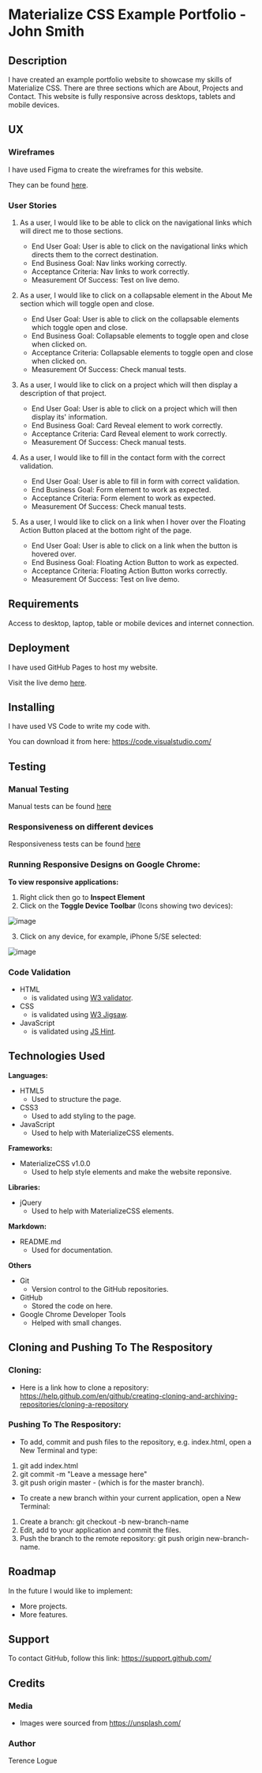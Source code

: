 # Materialize CSS Example Portfolio - John Smith

## Description

I have created an example portfolio website to showcase my skills of Materialize CSS. There are three sections which are About, Projects and Contact. This website is fully responsive across desktops, tablets and mobile devices.

## UX

### Wireframes

I have used Figma to create the wireframes for this website.

They can be found [here](https://github.com/terencecistudent/materialize-css-portfolio-example/blob/main/wireframes/MaterializeCSS_Portfolio_Example.pdf).

### User Stories

1. As a user, I would like to be able to click on the navigational links which will direct me to those sections.

   - End User Goal: User is able to click on the navigational links which directs them to the correct destination.
   - End Business Goal: Nav links working correctly.
   - Acceptance Criteria: Nav links to work correctly.
   - Measurement Of Success: Test on live demo.

2. As a user, I would like to click on a collapsable element in the About Me section which will toggle open and close.

   - End User Goal: User is able to click on the collapsable elements which toggle open and close.
   - End Business Goal: Collapsable elements to toggle open and close when clicked on.
   - Acceptance Criteria: Collapsable elements to toggle open and close when clicked on.
   - Measurement Of Success: Check manual tests.

3. As a user, I would like to click on a project which will then display a description of that project.

   - End User Goal: User is able to click on a project which will then display its' information.
   - End Business Goal: Card Reveal element to work correctly.
   - Acceptance Criteria: Card Reveal element to work correctly.
   - Measurement Of Success: Check manual tests.

4. As a user, I would like to fill in the contact form with the correct validation.

   - End User Goal: User is able to fill in form with correct validation.
   - End Business Goal: Form element to work as expected.
   - Acceptance Criteria: Form element to work as expected.
   - Measurement Of Success: Check manual tests.

5. As a user, I would like to click on a link when I hover over the Floating Action Button placed at the bottom right of the page.
   - End User Goal: User is able to click on a link when the button is hovered over.
   - End Business Goal: Floating Action Button to work as expected.
   - Acceptance Criteria: Floating Action Button works correctly.
   - Measurement Of Success: Test on live demo.

## Requirements

Access to desktop, laptop, table or mobile devices and internet connection.

## Deployment

I have used GitHub Pages to host my website.

Visit the live demo [here](https://terencecistudent.github.io/materialize-css-portfolio-example/).

## Installing

I have used VS Code to write my code with.

You can download it from here: https://code.visualstudio.com/

## Testing

### Manual Testing

Manual tests can be found [here](https://github.com/terencecistudent/materialize-css-portfolio-example/blob/main/testing/Manual_Tests.pdf)

### Responsiveness on different devices

Responsiveness tests can be found [here](https://github.com/terencecistudent/materialize-css-portfolio-example/blob/main/testing/Responsiveness_on_different_devices.pdf)

### Running Responsive Designs on Google Chrome:

**To view responsive applications:**

1. Right click then go to **Inspect Element**
2. Click on the **Toggle Device Toolbar** (Icons showing two devices):

![image](https://user-images.githubusercontent.com/48124466/68051275-f2ebf500-fcde-11e9-8b3a-adc7abc16c5f.png)

3. Click on any device, for example, iPhone 5/SE selected:

![image](https://user-images.githubusercontent.com/48124466/68051467-5aa24000-fcdf-11e9-8666-d29f1afa8955.png)

### Code Validation

- HTML
  - is validated using [W3 validator](https://validator.w3.org/).
- CSS
  - is validated using [W3 Jigsaw](https://jigsaw.w3.org/css-validator/).
- JavaScript
  - is validated using [JS Hint](https://jshint.com/).

## Technologies Used

**Languages:**

- HTML5
  - Used to structure the page.
- CSS3
  - Used to add styling to the page.
- JavaScript
  - Used to help with MaterializeCSS elements.

**Frameworks:**

- MaterializeCSS v1.0.0
  - Used to help style elements and make the website reponsive.

**Libraries:**

- jQuery
  - Used to help with MaterializeCSS elements.

**Markdown:**

- README.md
  - Used for documentation.

**Others**

- Git
  - Version control to the GitHub repositories.
- GitHub
  - Stored the code on here.
- Google Chrome Developer Tools
  - Helped with small changes.

## Cloning and Pushing To The Respository

### Cloning:

- Here is a link how to clone a repository:
  https://help.github.com/en/github/creating-cloning-and-archiving-repositories/cloning-a-repository

### Pushing To The Respository:

- To add, commit and push files to the repository, e.g. index.html, open a New Terminal and type:

1. git add index.html
2. git commit -m "Leave a message here"
3. git push origin master - (which is for the master branch).

- To create a new branch within your current application, open a New Terminal:

1. Create a branch: git checkout -b new-branch-name
2. Edit, add to your application and commit the files.
3. Push the branch to the remote repository: git push origin new-branch-name.

## Roadmap

In the future I would like to implement:

- More projects.
- More features.

## Support

To contact GitHub, follow this link: https://support.github.com/

## Credits

### Media

- Images were sourced from https://unsplash.com/

### Author

Terence Logue

